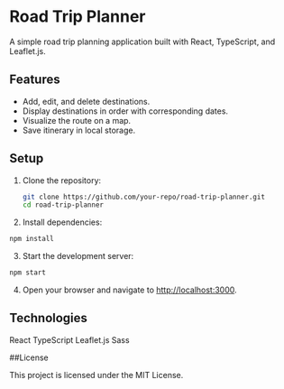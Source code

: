 # Road Trip Planner

A simple road trip planning application built with React, TypeScript, and Leaflet.js.

## Features

- Add, edit, and delete destinations.
- Display destinations in order with corresponding dates.
- Visualize the route on a map.
- Save itinerary in local storage.

## Setup

1. Clone the repository:

   ```sh
   git clone https://github.com/your-repo/road-trip-planner.git
   cd road-trip-planner

2. Install dependencies:

```sh
npm install
```

3. Start the development server:

```sh
npm start
```

4. Open your browser and navigate to <http://localhost:3000>.

## Technologies

React
TypeScript
Leaflet.js
Sass

##License

This project is licensed under the MIT License.
